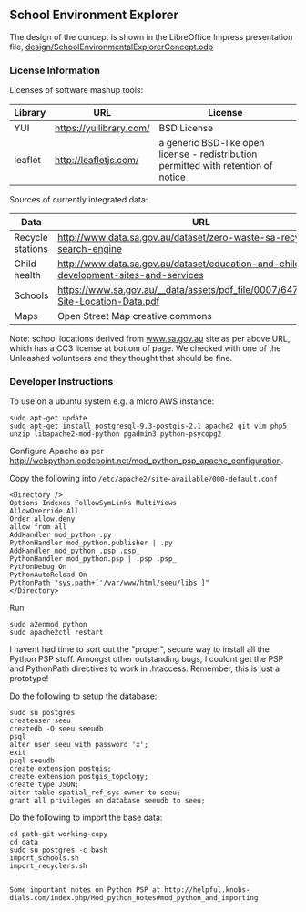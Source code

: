 ## School Environment Explorer

The design of the concept is shown in the LibreOffice Impress presentation file, <a href="design/SchoolEnvironmentalExplorerConcept.odp">design/SchoolEnvironmentalExplorerConcept.odp</a>

### License Information

Licenses of software mashup tools:

Library | URL | License
------- | --- | --------
YUI | https://yuilibrary.com/ | BSD License
leaflet | http://leafletjs.com/ | a generic BSD-like open license - redistribution permitted with retention of notice


Sources of currently integrated data:

Data | URL
---- | ---
Recycle stations | http://www.data.sa.gov.au/dataset/zero-waste-sa-recycle-right-search-engine
Child health | http://www.data.sa.gov.au/dataset/education-and-child-development-sites-and-services
Schools | https://www.sa.gov.au/__data/assets/pdf_file/0007/64726/DECD-Site-Location-Data.pdf
Maps | Open Street Map creative commons

Note: school locations derived from www.sa.gov.au site as per above URL, which has a CC3 license at bottom of page.
We checked with one of the Unleashed volunteers and they thought that should be fine.

### Developer Instructions

To use on a ubuntu system e.g. a micro AWS instance:

```
sudo apt-get update
sudo apt-get install postgresql-9.3-postgis-2.1 apache2 git vim php5 unzip libapache2-mod-python pgadmin3 python-psycopg2
```

Configure Apache as per http://webpython.codepoint.net/mod_python_psp_apache_configuration.

Copy the following into ```/etc/apache2/site-available/000-default.conf```

```
<Directory />
Options Indexes FollowSymLinks MultiViews
AllowOverride All
Order allow,deny
allow from all
AddHandler mod_python .py
PythonHandler mod_python.publisher | .py
AddHandler mod_python .psp .psp_
PythonHandler mod_python.psp | .psp .psp_
PythonDebug On
PythonAutoReload On
PythonPath "sys.path+['/var/www/html/seeu/libs']"
</Directory>
```

Run
```
sudo a2enmod python
sudo apache2ctl restart

```

I havent had time to sort out the "proper", secure way to install all the Python PSP stuff.
Amongst other outstanding bugs, I couldnt get the PSP and PythonPath directives to work in .htaccess.
Remember, this is just a prototype!


Do the following to setup the database:
```
sudo su postgres
createuser seeu
createdb -O seeu seeudb
psql
alter user seeu with password 'x';
exit
psql seeudb
create extension postgis;
create extension postgis_topology;
create type JSON;
alter table spatial_ref_sys owner to seeu;
grant all privileges on database seeudb to seeu;
```

Do the following to import the base data:
```
cd path-git-working-copy
cd data
sudo su postgres -c bash
import_schools.sh
import_recyclers.sh


Some important notes on Python PSP at http://helpful.knobs-dials.com/index.php/Mod_python_notes#mod_python_and_importing

